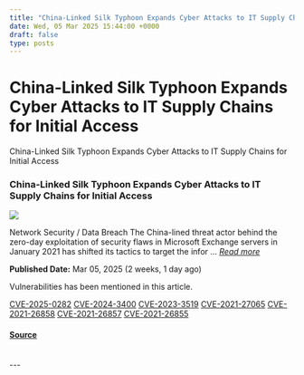 ```yaml
---
title: "China-Linked Silk Typhoon Expands Cyber Attacks to IT Supply Chains for Initial Access"
date: Wed, 05 Mar 2025 15:44:00 +0000
draft: false
type: posts
---
```

# China-Linked Silk Typhoon Expands Cyber Attacks to IT Supply Chains for Initial Access





 China-Linked Silk Typhoon Expands Cyber Attacks to IT Supply Chains for Initial Access 

### China-Linked Silk Typhoon Expands Cyber Attacks to IT Supply Chains for Initial Access

![](https://upload.cvefeed.io/news/33603/thumbnail.jpg)

Network Security / Data Breach The China-lined threat actor behind the zero-day exploitation of security flaws in Microsoft Exchange servers in January 2021 has shifted its tactics to target the infor ... [_Read more_](https://thehackernews.com/2025/03/china-linked-silk-typhoon-expands-cyber.html)

**Published Date:** Mar 05, 2025 (2 weeks, 1 day ago)

Vulnerabilities has been mentioned in this article.

[CVE-2025-0282](https://cvefeed.io/vuln/detail/CVE-2025-0282) [CVE-2024-3400](https://cvefeed.io/vuln/detail/CVE-2024-3400) [CVE-2023-3519](https://cvefeed.io/vuln/detail/CVE-2023-3519) [CVE-2021-27065](https://cvefeed.io/vuln/detail/CVE-2021-27065) [CVE-2021-26858](https://cvefeed.io/vuln/detail/CVE-2021-26858) [CVE-2021-26857](https://cvefeed.io/vuln/detail/CVE-2021-26857) [CVE-2021-26855](https://cvefeed.io/vuln/detail/CVE-2021-26855)

#### [Source](https://thehackernews.com/2025/03/china-linked-silk-typhoon-expands-cyber.html)

<br/>
---
